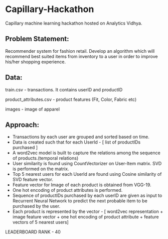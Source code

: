 # Capillary-Hackathon
Capillary machine learning hackathon hosted on Analytics Vidhya.

## Problem Statement:
Recommender system for fashion retail. Develop an algorithm which will recommend best suited items from inventory to a user in order to improve his/her shopping experience.

## Data:
train.csv - transactions. It contains userID and productID

product_attributes.csv - product features (Fit, Color, Fabric etc)

images - image of apparel

## Approach:

* Transactions by each user are grouped and sorted based on time.
* Data is created such that for each UserId - [ list of productIDs purchased ]
* A word2vec model is built to capture the relations among the sequence of products.(temporal relations)
* User similarity is found using CountVectorizer on User-Item matrix. SVD is performed on the matrix.
* Top 5 nearest users for each UserId are found using Cosine similarity of SVD feature vector.
* Feature vector for Image of each product is obtained from VGG-19.
* One hot encoding of product attributes is performed.
* Sequence of productIDs purchased by each userID are given as input to Recurrent Neural Network to predict the next probable item to be purchased by the user.
* Each product is represented by the vector - [ word2vec representation + image feature vector + one hot encoding of product attribute + feature vectors of 5 nearest users]



LEADERBOARD RANK - 40
